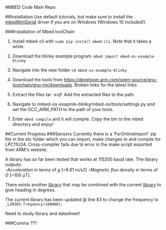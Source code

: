 #MBED Code Main Repo

##Installation
Use default tutorials, but make sure to install the [mbedWinSerial](https://developer.mbed.org/handbook/Windows-serial-configuration) driver if you are on Windows (Windows 10 included!).


###Installation of Mbed toolChain
1. Install mbed-cli with `sudo pip install mbed-cli`. Note that it takes a while.

1. Download the blinky example program. `mbed import mbed-os-example-blinky`

1. Navigate into the new folder `cd mbed-os-example-blinky`

1. Download the tools from https://developer.arm.com/open-source/gnu-toolchain/gnu-rm/downloads. Broken links for the latest links

1. Extract the files tar -xvjf. Add the extracted files to the path.

1. Navigate to /mbed-os-exapmle-blinky/mbed-os/tools/settings.py and set the GCC_ARM_PATH to the path of your tools.

1. Enter `mbed compile` and it will compile. Copy the bin to the mbed directory and enjoy!


##Current Progress
###Sensors
Currently there is a 'ForOnlineImport' zip file in the etc folder which you can import, make changes to and compile for LPC11U24. Cross-compiler fails due to error in the make script exported from ARM's website.

A library has so far been tested that works at 115200 baud rate. The library outputs:  
-*Acceleration* in terms of *ɡ* [=9.81 m/s2] 
-*Magnetic flux density* in terms of *G* [=100 μT].

There exists another [library](https://developer.mbed.org/users/shimniok/code/LSM303DLH/) that may be combined with the current [library](https://developer.mbed.org/users/bclaus/code/LSM303DLHC/docs/tip/LSM303DLHC_8cpp_source.html) to give heading in degrees.

The current library has been updated @ line 83 to change the frequency to  `_LSM303.frequency(100000);`

Need to study library and datasheet!

###Comms
???
